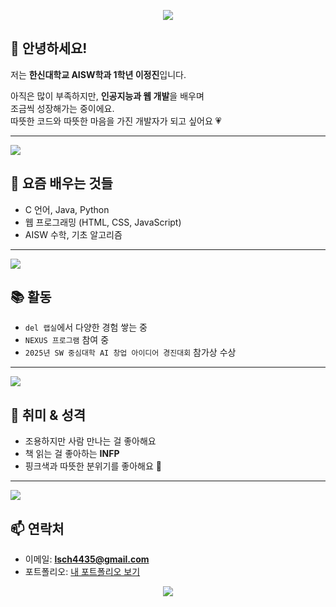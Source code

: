 <p align="center">
  <img src="https://capsule-render.vercel.app/api?type=waving&color=FFB6C1&height=200&section=header&text=Jeongjin's%20Profile&fontSize=80&fontColor=ffffff" />
</p>

## 🌸 안녕하세요!
저는 **한신대학교 AISW학과 1학년 이정진**입니다.  

아직은 많이 부족하지만, **인공지능과 웹 개발**을 배우며  
조금씩 성장해가는 중이에요.  
따뜻한 코드와 따뜻한 마음을 가진 개발자가 되고 싶어요 💗

---
<img src="https://img.shields.io/badge/요즘 뱌우는 것들-핑크?style=flat-square&logo=github&logoColor=white&color=FFB6C1" />

## 🎯 요즘 배우는 것들
- C 언어, Java, Python  
- 웹 프로그래밍 (HTML, CSS, JavaScript)  
- AISW 수학, 기초 알고리즘

---
<img src="https://img.shields.io/badge/활동-핑크?style=flat-square&logo=github&logoColor=white&color=FFB6C1" />

## 📚 활동
- `del 랩실`에서 다양한 경험 쌓는 중  
- `NEXUS 프로그램` 참여 중  
- `2025년 SW 중심대학 AI 창업 아이디어 경진대회` 참가상 수상

---
<img src="https://img.shields.io/badge/취미와 성격-핑크?style=flat-square&logo=github&logoColor=white&color=FFB6C1" />

## 💖 취미 & 성격
- 조용하지만 사람 만나는 걸 좋아해요  
- 책 읽는 걸 좋아하는 **INFP**  
- 핑크색과 따뜻한 분위기를 좋아해요 🌷

---
<img src="https://img.shields.io/badge/연락처-핑크?style=flat-square&logo=github&logoColor=white&color=FFB6C1" />

## 📫 연락처
- 이메일: **lsch4435@gmail.com**  
- 포트폴리오: [내 포트폴리오 보기](https://lsch4435-code.github.io/lsch4435-portfolio/)

<p align="center">
  <img src="https://capsule-render.vercel.app/api?type=waving&color=FFB6C1&height=150&section=footer"/>
</p>

